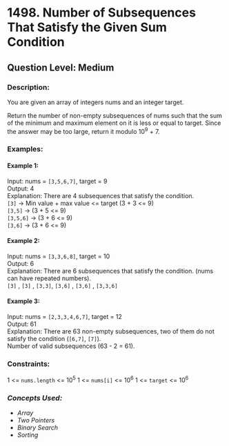 # 1498. Number of Subsequences That Satisfy the Given Sum Condition
## Question Level: Medium
### Description:
You are given an array of integers nums and an integer target.

Return the number of non-empty subsequences of nums such that the sum of the minimum and maximum element on it is less or equal to target. Since the answer may be too large, return it modulo 10<sup>9</sup> + 7.

### Examples:
#### Example 1:

Input: nums = `[3,5,6,7]`, target = 9  
Output: 4  
Explanation: There are 4 subsequences that satisfy the condition.  
`[3]` -> Min value + max value <= target (3 + 3 <= 9)  
`[3,5]` -> (3 + 5 <= 9)  
`[3,5,6]` -> (3 + 6 <= 9)  
`[3,6]` -> (3 + 6 <= 9)  
#### Example 2:

Input: nums = `[3,3,6,8]`, target = 10  
Output: 6  
Explanation: There are 6 subsequences that satisfy the condition. (nums can have repeated numbers).  
`[3]` , `[3]` , `[3,3]`, `[3,6]` , `[3,6]` , `[3,3,6]`  
#### Example 3:

Input: nums = `[2,3,3,4,6,7]`, target = 12  
Output: 61  
Explanation: There are 63 non-empty subsequences, two of them do not satisfy the condition (`[6,7]`, `[7]`).  
Number of valid subsequences (63 - 2 = 61).  

### Constraints:

1 <= `nums.length` <= 10<sup>5</sup>
1 <= `nums[i]` <= 10<sup>6</sup>
1 <= `target` <= 10<sup>6</sup>

### <i>Concepts Used:
- Array
- Two Pointers
- Binary Search
- Sorting </i>